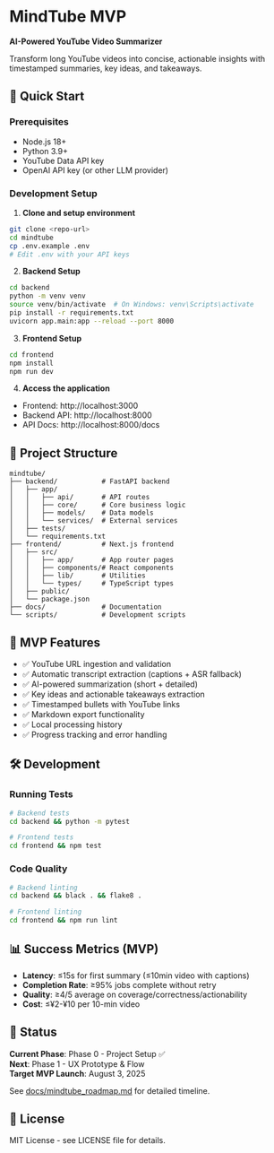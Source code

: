 # MindTube MVP

**AI-Powered YouTube Video Summarizer**

Transform long YouTube videos into concise, actionable insights with timestamped summaries, key ideas, and takeaways.

## 🚀 Quick Start

### Prerequisites
- Node.js 18+ 
- Python 3.9+
- YouTube Data API key
- OpenAI API key (or other LLM provider)

### Development Setup

1. **Clone and setup environment**
```bash
git clone <repo-url>
cd mindtube
cp .env.example .env
# Edit .env with your API keys
```

2. **Backend Setup**
```bash
cd backend
python -m venv venv
source venv/bin/activate  # On Windows: venv\Scripts\activate
pip install -r requirements.txt
uvicorn app.main:app --reload --port 8000
```

3. **Frontend Setup**
```bash
cd frontend
npm install
npm run dev
```

4. **Access the application**
- Frontend: http://localhost:3000
- Backend API: http://localhost:8000
- API Docs: http://localhost:8000/docs

## 📁 Project Structure

```
mindtube/
├── backend/           # FastAPI backend
│   ├── app/
│   │   ├── api/       # API routes
│   │   ├── core/      # Core business logic
│   │   ├── models/    # Data models
│   │   └── services/  # External services
│   ├── tests/
│   └── requirements.txt
├── frontend/          # Next.js frontend
│   ├── src/
│   │   ├── app/       # App router pages
│   │   ├── components/# React components
│   │   ├── lib/       # Utilities
│   │   └── types/     # TypeScript types
│   ├── public/
│   └── package.json
├── docs/              # Documentation
└── scripts/           # Development scripts
```

## 🎯 MVP Features

- ✅ YouTube URL ingestion and validation
- ✅ Automatic transcript extraction (captions + ASR fallback)
- ✅ AI-powered summarization (short + detailed)
- ✅ Key ideas and actionable takeaways extraction
- ✅ Timestamped bullets with YouTube links
- ✅ Markdown export functionality
- ✅ Local processing history
- ✅ Progress tracking and error handling

## 🛠 Development

### Running Tests
```bash
# Backend tests
cd backend && python -m pytest

# Frontend tests  
cd frontend && npm test
```

### Code Quality
```bash
# Backend linting
cd backend && black . && flake8 .

# Frontend linting
cd frontend && npm run lint
```

## 📊 Success Metrics (MVP)
- **Latency**: ≤15s for first summary (≤10min video with captions)
- **Completion Rate**: ≥95% jobs complete without retry
- **Quality**: ≥4/5 average on coverage/correctness/actionability
- **Cost**: ≤¥2-¥10 per 10-min video

## 🚦 Status

**Current Phase**: Phase 0 - Project Setup ✅  
**Next**: Phase 1 - UX Prototype & Flow  
**Target MVP Launch**: August 3, 2025

See [docs/mindtube_roadmap.md](docs/mindtube_roadmap.md) for detailed timeline.

## 📄 License

MIT License - see LICENSE file for details.